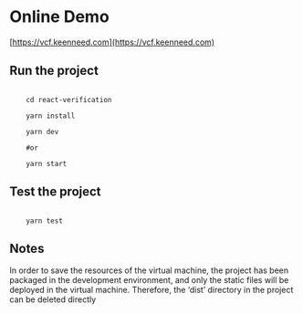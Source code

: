 # Online Demo

[https://vcf.keenneed.com](https://vcf.keenneed.com)

## Run the project

```shell

    cd react-verification

    yarn install

    yarn dev

    #or

    yarn start

```

## Test the project

```shell

    yarn test

```

## Notes

In order to save the resources of the virtual machine, the project has been packaged in the development environment, and only the static files will be deployed in the virtual machine. Therefore, the ‘dist’ directory in the project can be deleted directly
